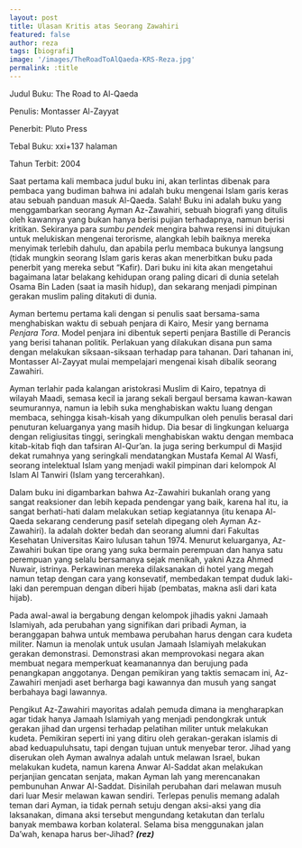 ```yaml
---
layout: post
title: Ulasan Kritis atas Seorang Zawahiri
featured: false
author: reza
tags: [biografi]
image: '/images/TheRoadToAlQaeda-KRS-Reza.jpg'
permalink: :title
---
```


Judul Buku: The Road to Al-Qaeda

Penulis: Montasser Al-Zayyat

Penerbit: Pluto Press

Tebal Buku: xxi+137 halaman

Tahun Terbit: 2004

Saat pertama kali membaca judul buku ini, akan terlintas dibenak para pembaca yang budiman bahwa ini adalah buku mengenai Islam garis keras atau sebuah panduan masuk Al-Qaeda. Salah! Buku ini adalah buku yang menggambarkan seorang Ayman Az-Zawahiri, sebuah biografi yang ditulis oleh kawannya yang bukan hanya berisi pujian terhadapnya, namun berisi kritikan. Sekiranya para _sumbu pendek_ mengira bahwa resensi ini ditujukan untuk melukiskan mengenai terorisme, alangkah lebih baiknya mereka menyimak terlebih dahulu, dan apabila perlu membaca bukunya langsung (tidak mungkin seorang Islam garis keras akan menerbitkan buku pada penerbit yang mereka sebut “Kafir). Dari buku ini kita akan mengetahui bagaimana latar belakang kehidupan orang paling dicari di dunia setelah Osama Bin Laden (saat ia masih hidup), dan sekarang menjadi pimpinan gerakan muslim paling ditakuti di dunia.

Ayman bertemu pertama kali dengan si penulis saat bersama-sama menghabiskan waktu di sebuah penjara di Kairo, Mesir yang bernama _Penjara Tora_. Model penjara ini dibentuk seperti penjara Bastille di Perancis yang berisi tahanan politik. Perlakuan yang dilakukan disana pun sama dengan melakukan siksaan-siksaan terhadap para tahanan. Dari tahanan ini, Montasser Al-Zayyat mulai mempelajari mengenai kisah dibalik seorang Zawahiri.

Ayman terlahir pada kalangan aristokrasi Muslim di Kairo, tepatnya di wilayah Maadi, semasa kecil ia jarang sekali bergaul bersama kawan-kawan seumurannya, namun ia lebih suka menghabiskan waktu luang dengan membaca, sehingga kisah-kisah yang dikumpulkan oleh penulis berasal dari penuturan keluarganya yang masih hidup. Dia besar di lingkungan keluarga dengan religiusitas tinggi, seringkali menghabiskan waktu dengan membaca kitab-kitab fiqh dan tafsiran Al-Qur’an. Ia juga sering berkumpul di Masjid dekat rumahnya yang seringkali mendatangkan Mustafa Kemal Al Wasfi, seorang intelektual Islam yang menjadi wakil pimpinan dari kelompok Al Islam Al Tanwiri (Islam yang tercerahkan).

Dalam buku ini digambarkan bahwa Az-Zawahiri bukanlah orang yang sangat reaksioner dan lebih kepada pendengar yang baik, karena hal itu, ia sangat berhati-hati dalam melakukan setiap kegiatannya (itu kenapa Al-Qaeda sekarang cenderung pasif setelah dipegang oleh Ayman Az-Zawahiri). Ia adalah dokter bedah dan seorang alumni dari Fakultas Kesehatan Universitas Kairo lulusan tahun 1974. Menurut keluarganya, Az-Zawahiri bukan tipe orang yang suka bermain perempuan dan hanya satu perempuan yang selalu bersamanya sejak menikah, yakni Azza Ahmed Nuwair, istrinya. Perkawinan mereka dilaksanakan di hotel yang megah namun tetap dengan cara yang konsevatif, membedakan tempat duduk laki-laki dan perempuan dengan diberi hijab (pembatas, makna asli dari kata hijab).

Pada awal-awal ia bergabung dengan kelompok jihadis yakni Jamaah Islamiyah, ada perubahan yang signifikan dari pribadi Ayman, ia beranggapan bahwa untuk membawa perubahan harus dengan cara kudeta militer. Namun ia menolak untuk usulan Jamaah Islamiyah melakukan gerakan demonstrasi. Demonstrasi akan memprovokasi negara akan membuat negara memperkuat keamanannya dan berujung pada penangkapan anggotanya. Dengan pemikiran yang taktis semacam ini, Az-Zawahiri menjadi aset berharga bagi kawannya dan musuh yang sangat berbahaya bagi lawannya.

Pengikut Az-Zawahiri mayoritas adalah pemuda dimana ia mengharapkan agar tidak hanya Jamaah Islamiyah yang menjadi pendongkrak untuk gerakan jihad dan urgensi terhadap pelatihan militer untuk melakukan kudeta. Pemikiran seperti ini yang ditiru oleh gerakan-gerakan islamis di abad keduapuluhsatu, tapi dengan tujuan untuk menyebar teror. Jihad yang diserukan oleh Ayman awalnya adalah untuk melawan Israel, bukan melakukan kudeta, namun karena Anwar Al-Saddat akan melakukan perjanjian gencatan senjata, makan Ayman lah yang merencanakan pembunuhan Anwar Al-Saddat. Disinilah perubahan dari melawan musuh dari luar Mesir melawan kawan sendiri. Terlepas penulis memang adalah teman dari Ayman, ia tidak pernah setuju dengan aksi-aksi yang dia laksanakan, dimana aksi tersebut mengundang ketakutan dan terlalu banyak membawa korban kolateral. Selama bisa menggunakan jalan Da’wah, kenapa harus ber-Jihad? **_(rez)_**
